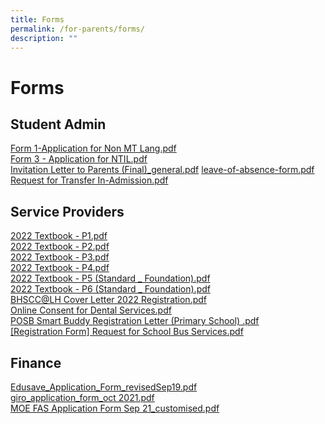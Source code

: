 ```yaml
---
title: Forms
permalink: /for-parents/forms/
description: ""
---
```

# Forms
<a href="/files/Forms/" target="_blank"></a>
## Student Admin

<a href="/files/Forms/Form%201-Application%20for%20Non%20MT%20Lang.pdf" target="_blank">Form 1-Application for Non MT Lang.pdf</a>   
<a href="/files/Forms/Form%203%20-%20Application%20for%20NTIL.pdf" target="_blank">Form 3 - Application for NTIL.pdf</a>    
<a href="/files/Forms/Invitation%20Letter%20to%20Parents%20(Final)_general.pdf" target="_blank">Invitation Letter to Parents (Final)_general.pdf</a>
<a href="/files/Forms/leave-of-absence-form.pdf" target="_blank">leave-of-absence-form.pdf</a>     
<a href="/files/Forms/Request%20for%20Transfer%20In-Admission.pdf" target="_blank">Request for Transfer In-Admission.pdf</a>

## Service Providers

<a href="/files/Forms/2022%20Textbook%20-%20P1.pdf" target="_blank">2022 Textbook - P1.pdf</a>    
<a href="/files/Forms/2022%20Textbook%20-%20P2.pdf" target="_blank">2022 Textbook - P2.pdf</a>      
<a href="/files/Forms/2022%20Textbook%20-%20P3.pdf" target="_blank">2022 Textbook - P3.pdf</a>     
<a href="/files/Forms/2022%20Textbook%20-%20P4.pdf" target="_blank">2022 Textbook - P4.pdf</a>      
<a href="/files/Forms/2022%20Textbook%20-%20P5%20(Standard%20_%20Foundation).pdf" target="_blank">2022 Textbook - P5 (Standard _ Foundation).pdf</a>     
<a href="/files/Forms/2022%20Textbook%20-%20P6%20(Standard%20_%20Foundation).pdf" target="_blank">2022 Textbook - P6 (Standard _ Foundation).pdf</a>   
<a href="/files/Forms/BHSCC@LH%20Cover%20Letter%202022%20Registration.pdf" target="_blank">BHSCC@LH Cover Letter 2022 Registration.pdf</a>    
<a href="/files/Forms/Online%20Consent%20for%20Dental%20Services.pdf" target="_blank">Online Consent for Dental Services.pdf</a>    
<a href="/files/Forms/POSB%20Smart%20Buddy%20Registration%20Letter%20(Primary%20School)%20.pdf" target="_blank">POSB Smart Buddy Registration Letter (Primary School) .pdf</a>       
<a href="/files/Forms/Registration%20Form%20Request%20for%20School%20Bus%20Services.pdf" target="_blank">[Registration Form] Request for School Bus Services.pdf</a>

## Finance

<a href="/files/Forms/Edusave_Application_Form_revisedSep19.pdf" target="_blank">Edusave_Application_Form_revisedSep19.pdf</a>    
<a href="/files/Forms/giro_application_form_oct%202021.pdf" target="_blank">giro_application_form_oct 2021.pdf</a>     
<a href="/files/Forms/MOE%20FAS%20Application%20Form%20Sep%2021_customised.pdf" target="_blank">MOE FAS Application Form Sep 21_customised.pdf</a>